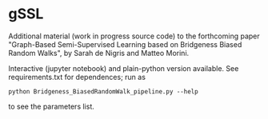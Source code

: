 # gSSL

Additional material (work in progress source code) to the forthcoming paper "Graph-Based Semi-Supervised Learning based on Bridgeness Biased 
Random Walks", by Sarah de Nigris and Matteo Morini.

Interactive (jupyter notebook) and plain-python version available. See requirements.txt for dependences; run as 

```python Bridgeness_BiasedRandomWalk_pipeline.py --help```

to see the parameters list.








